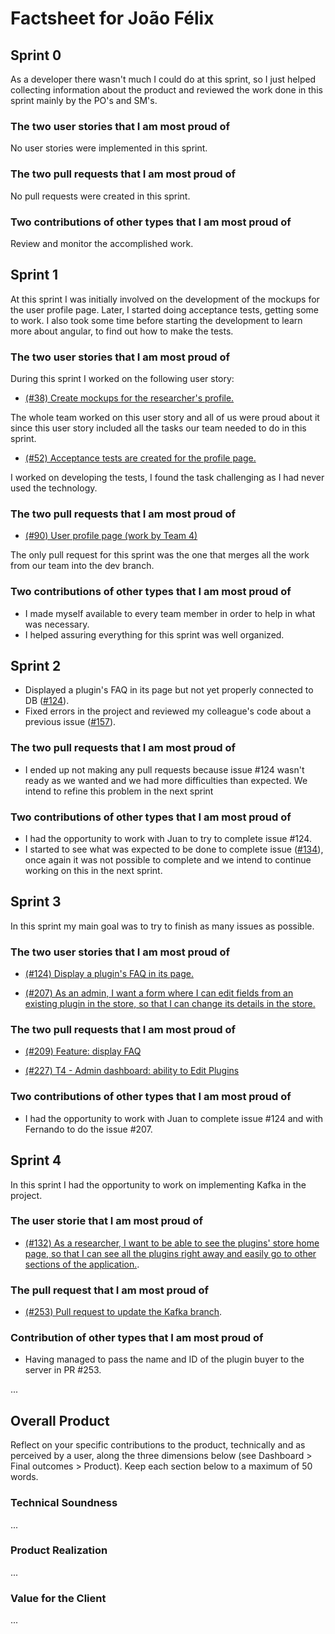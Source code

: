 # Factsheet for João Félix

## Sprint 0

As a developer there wasn't much I could do at this sprint, so I just helped collecting information about the product and reviewed the work done in this sprint mainly by the PO's and SM's.

### The two user stories that I am most proud of

No user stories were implemented in this sprint.

### The two pull requests that I am most proud of

No pull requests were created in this sprint.

### Two contributions of other types that I am most proud of

Review and monitor the accomplished work.


## Sprint 1
At this sprint I was initially involved on the development of the mockups for the user profile page. Later, I started doing acceptance tests, getting some to work.
I also took some time before starting the development to learn more about angular, to find out how to make the tests.

### The two user stories that I am most proud of

During this sprint I worked on the following user story:

- [(#38) Create mockups for the researcher's profile.](https://github.com/FEUP-MEIC-DS-2023-1MEIC08/VAXPRED/issues/38)

The whole team worked on this user story and all of us were proud about it since this user story included all the tasks our team needed to do in this sprint.

- [(#52) Acceptance tests are created for the profile page.](https://github.com/FEUP-MEIC-DS-2023-1MEIC08/VAXPRED/issues/52)

I worked on developing the tests, I found the task challenging as I had never used the technology.

### The two pull requests that I am most proud of

- [(#90) User profile page (work by Team 4)](https://github.com/FEUP-MEIC-DS-2023-1MEIC08/VAXPRED/pull/90)

The only pull request for this sprint was the one that merges all the work from our team into the dev branch.

### Two contributions of other types that I am most proud of

- I made myself available to every team member in order to help in what was necessary.
- I helped assuring everything for this sprint was well organized. 

## Sprint 2

- Displayed a plugin's FAQ in its page but not yet properly connected to DB ([#124](https://github.com/FEUP-MEIC-DS-2023-1MEIC08/VAXPRED/issues/124)).
- Fixed errors in the project and reviewed my colleague's code about a previous issue ([#157](https://github.com/FEUP-MEIC-DS-2023-1MEIC08/VAXPRED/issues/157)).

### The two pull requests that I am most proud of

- I ended up not making any pull requests because issue #124 wasn't ready as we wanted and we had more difficulties than expected. We intend to refine this problem in the next sprint

### Two contributions of other types that I am most proud of

- I had the opportunity to work with Juan to try to complete issue #124.
- I started to see what was expected to be done to complete issue ([#134](https://github.com/FEUP-MEIC-DS-2023-1MEIC08/VAXPRED/issues/134)), once again it was not possible to complete and we intend to continue working on this in the next sprint.
  
## Sprint 3

In this sprint my main goal was to try to finish as many issues as possible.

### The two user stories that I am most proud of

- [(#124) Display a plugin's FAQ in its page.](https://github.com/FEUP-MEIC-DS-2023-1MEIC08/VAXPRED/issues/124)
  
- [(#207) As an admin, I want a form where I can edit fields from an existing plugin in the store, so that I can change its details in the store.](https://github.com/FEUP-MEIC-DS-2023-1MEIC08/VAXPRED/issues/207)

### The two pull requests that I am most proud of

- [(#209) Feature: display FAQ](https://github.com/FEUP-MEIC-DS-2023-1MEIC08/VAXPRED/pull/209)

- [(#227) T4 - Admin dashboard: ability to Edit Plugins](https://github.com/FEUP-MEIC-DS-2023-1MEIC08/VAXPRED/pull/227)

### Two contributions of other types that I am most proud of

- I had the opportunity to work with Juan to complete issue #124 and with Fernando to do the issue #207.

## Sprint 4

In this sprint I had the opportunity to work on implementing Kafka in the project.

### The user storie that I am most proud of

- [(#132) As a researcher, I want to be able to see the plugins' store home page, so that I can see all the plugins right away and easily go to other sections of the application.](https://github.com/FEUP-MEIC-DS-2023-1MEIC08/VAXPRED/pull/253).

### The pull request that I am most proud of

- [(#253) Pull request to update the Kafka branch](https://github.com/FEUP-MEIC-DS-2023-1MEIC08/VAXPRED/pull/253).

### Contribution of other types that I am most proud of

- Having managed to pass the name and ID of the plugin buyer to the server in PR #253.

  
...

## Overall Product

Reflect on your specific contributions to the product, technically and as perceived by a user, along the three dimensions below (see Dashboard > Final outcomes > Product). Keep each section below to a maximum of 50 words.

### Technical Soundness
...

### Product Realization
...

### Value for the Client

...
